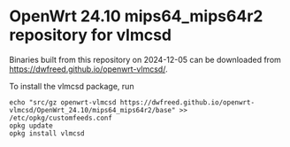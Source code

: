 OpenWrt 24.10 mips64_mips64r2 repository for vlmcsd
========

Binaries built from this repository on 2024-12-05 can be downloaded from <https://dwfreed.github.io/openwrt-vlmcsd/>.

To install the vlmcsd package, run

```
echo "src/gz openwrt-vlmcsd https://dwfreed.github.io/openwrt-vlmcsd/OpenWrt_24.10/mips64_mips64r2/base" >> /etc/opkg/customfeeds.conf
opkg update
opkg install vlmcsd
```
